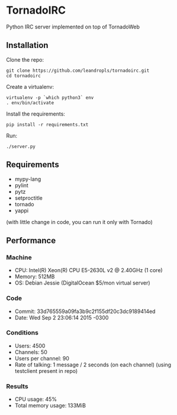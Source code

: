 # TornadoIRC
Python IRC server implemented on top of TornadoWeb

## Installation
Clone the repo:
```
git clone https://github.com/leandropls/tornadoirc.git
cd tornadoirc
```

Create a virtualenv:
```
virtualenv -p `which python3` env
. env/bin/activate
```

Install the requirements:
```
pip install -r requirements.txt
```

Run:
```
./server.py
```

## Requirements
* mypy-lang
* pylint
* pytz
* setproctitle
* tornado
* yappi

(with little change in code, you can run it only with Tornado)

## Performance
### Machine
* CPU: Intel(R) Xeon(R) CPU E5-2630L v2 @ 2.40GHz (1 core)
* Memory: 512MB
* OS: Debian Jessie
(DigitalOcean $5/mon virtual server)

### Code
* Commit: 33d765559a09fa3b9c2f155df20c3dc9189414ed
* Date: Wed Sep 2 23:06:14 2015 -0300

### Conditions
* Users: 4500
* Channels: 50
* Users per channel: 90
* Rate of talking: 1 message / 2 seconds (on each channel)
(using testclient present in repo)

### Results
* CPU usage: 45%
* Total memory usage: 133MiB
